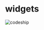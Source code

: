widgets
=======
![codeship](https://www.codeship.io/projects/deda9580-cd5a-0131-01c1-1ed25cd4bb93/status "codeship")